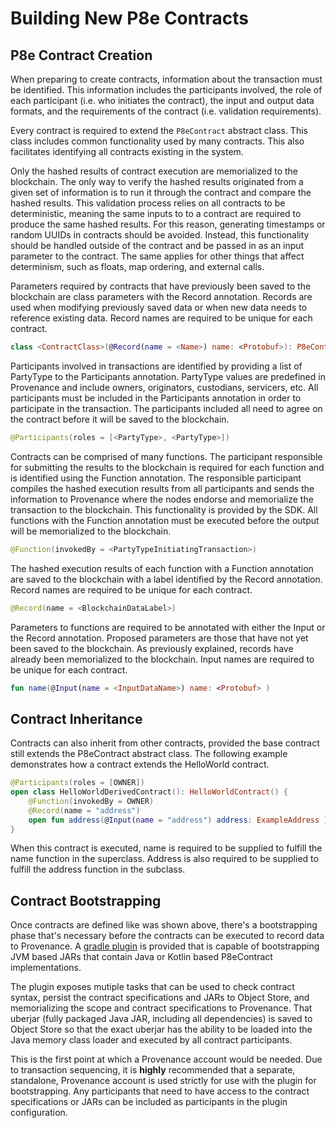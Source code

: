 # Building New P8e Contracts

## P8e Contract Creation

When preparing to create contracts, information about the transaction must be identified. This information includes the participants involved, the role of each participant \(i.e. who initiates the contract\), the input and output data formats, and the requirements of the contract \(i.e. validation requirements\).

Every contract is required to extend the `P8eContract` abstract class. This class includes common functionality used by many contracts. This also facilitates identifying all contracts existing in the system.

Only the hashed results of contract execution are memorialized to the blockchain. The only way to verify the hashed results originated from a given set of information is to run it through the contract and compare the hashed results. This validation process relies on all contracts to be deterministic, meaning the same inputs to to a contract are required to produce the same hashed results. For this reason, generating timestamps or random UUIDs in contracts should be avoided. Instead, this functionality should be handled outside of the contract and be passed in as an input parameter to the contract. The same applies for other things that affect determinism, such as floats, map ordering, and external calls.

Parameters required by contracts that have previously been saved to the blockchain are class parameters with the Record annotation. Records are used when modifying previously saved data or when new data needs to reference existing data. Record names are required to be unique for each contract.

```kotlin
class <ContractClass>(@Record(name = <Name>) name: <Protobuf>): P8eContract()
```

Participants involved in transactions are identified by providing a list of PartyType to the Participants annotation. PartyType values are predefined in Provenance and include owners, originators, custodians, servicers, etc. All participants must be included in the Participants annotation in order to participate in the transaction. The participants included all need to agree on the contract before it will be saved to the blockchain.

```kotlin
@Participants(roles = [<PartyType>, <PartyType>])
```

Contracts can be comprised of many functions. The participant responsible for submitting the results to the blockchain is required for each function and is identified using the Function annotation. The responsible participant compiles the hashed execution results from all participants and sends the information to Provenance where the nodes endorse and memorialize the transaction to the blockchain. This functionality is provided by the SDK. All functions with the Function annotation must be executed before the output will be memorialized to the blockchain.

```kotlin
@Function(invokedBy = <PartyTypeInitiatingTransaction>)
```

The hashed execution results of each function with a Function annotation are saved to the blockchain with a label identified by the Record annotation. Record names are required to be unique for each contract.

```kotlin
@Record(name = <BlockchainDataLabel>)
```

Parameters to functions are required to be annotated with either the Input or the Record annotation. Proposed parameters are those that have not yet been saved to the blockchain. As previously explained, records have already been memorialized to the blockchain. Input names are required to be unique for each contract.

```kotlin
fun name(@Input(name = <InputDataName>) name: <Protobuf> )
```

## Contract Inheritance

Contracts can also inherit from other contracts, provided the base contract still extends the P8eContract abstract class. The following example demonstrates how a contract extends the HelloWorld contract.

```kotlin
@Participants(roles = [OWNER])
open class HelloWorldDerivedContract(): HelloWorldContract() {
    @Function(invokedBy = OWNER)
    @Record(name = "address")
    open fun address(@Input(name = "address") address: ExampleAddress ) = address
}
```

When this contract is executed, name is required to be supplied to fulfill the name function in the superclass. Address is also required to be supplied to fulfill the address function in the subclass.

## Contract Bootstrapping

Once contracts are defined like was shown above, there's a bootstrapping phase that's necessary before the contracts can be executed to record data to Provenance. A [gradle plugin](https://github.com/provenance-io/p8e-gradle-plugin) is provided that is capable of bootstrapping JVM based JARs that contain Java or Kotlin based P8eContract implementations.

The plugin exposes mutiple tasks that can be used to check contract syntax, persist the contract specifications and JARs to Object Store, and memorializing the scope and contract specifications to Provenance. That uberjar \(fully packaged Java JAR, including all dependencies\) is saved to Object Store so that the exact uberjar has the ability to be loaded into the Java memory class loader and executed by all contract participants.

This is the first point at which a Provenance account would be needed. Due to transaction sequencing, it is **highly** recommended that a separate, standalone, Provenance account is used strictly for use with the plugin for bootstrapping. Any participants that need to have access to the contract specifications or JARs can be included as participants in the plugin configuration.

